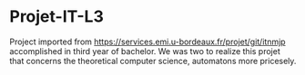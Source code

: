 # Projet-IT-L3

Project imported from https://services.emi.u-bordeaux.fr/projet/git/itnmjp accomplished in third year of bachelor.
We was two to realize this projet that concerns the theoretical computer science, automatons more pricesely.
